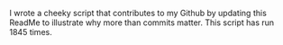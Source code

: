 I wrote a cheeky script that contributes to my Github by updating this ReadMe to illustrate why more than commits matter. This script has run 1845 times.